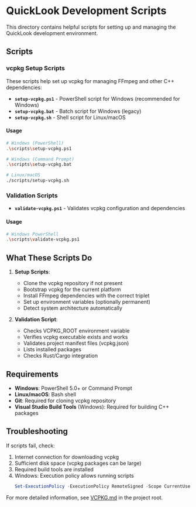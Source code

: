 # QuickLook Development Scripts

This directory contains helpful scripts for setting up and managing the QuickLook development environment.

## Scripts

### vcpkg Setup Scripts

These scripts help set up vcpkg for managing FFmpeg and other C++ dependencies:

- **`setup-vcpkg.ps1`** - PowerShell script for Windows (recommended for Windows)
- **`setup-vcpkg.bat`** - Batch script for Windows (legacy)
- **`setup-vcpkg.sh`** - Shell script for Linux/macOS

#### Usage

```bash
# Windows (PowerShell)
.\scripts\setup-vcpkg.ps1

# Windows (Command Prompt)
.\scripts\setup-vcpkg.bat

# Linux/macOS
./scripts/setup-vcpkg.sh
```

### Validation Scripts

- **`validate-vcpkg.ps1`** - Validates vcpkg configuration and dependencies

#### Usage

```bash
# Windows PowerShell
.\scripts\validate-vcpkg.ps1
```

## What These Scripts Do

1. **Setup Scripts**:
   - Clone the vcpkg repository if not present
   - Bootstrap vcpkg for the current platform
   - Install FFmpeg dependencies with the correct triplet
   - Set up environment variables (optionally permanent)
   - Detect system architecture automatically

2. **Validation Script**:
   - Checks VCPKG_ROOT environment variable
   - Verifies vcpkg executable exists and works
   - Validates project manifest files (vcpkg.json)
   - Lists installed packages
   - Checks Rust/Cargo integration

## Requirements

- **Windows**: PowerShell 5.0+ or Command Prompt
- **Linux/macOS**: Bash shell
- **Git**: Required for cloning vcpkg repository
- **Visual Studio Build Tools** (Windows): Required for building C++ packages

## Troubleshooting

If scripts fail, check:

1. Internet connection for downloading vcpkg
2. Sufficient disk space (vcpkg packages can be large)
3. Required build tools are installed
4. Windows: Execution policy allows running scripts
   ```powershell
   Set-ExecutionPolicy -ExecutionPolicy RemoteSigned -Scope CurrentUser
   ```

For more detailed information, see [VCPKG.md](../VCPKG.md) in the project root.